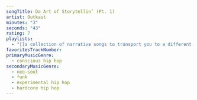 ```yaml
---
songTitle: Da Art of Storytellin’ (Pt. 1)
artist: Outkast
minutes: "3"
seconds: "43"
rating: 7
playlists:
  - "[[a collection of narrative songs to transport you to a different world]]"
favoritesTrackNumber:
primaryMusicGenre:
  - conscious hip hop
secondaryMusicGenre:
  - neo-soul
  - funk
  - experimental hip hop
  - hardcore hip hop
---
```

